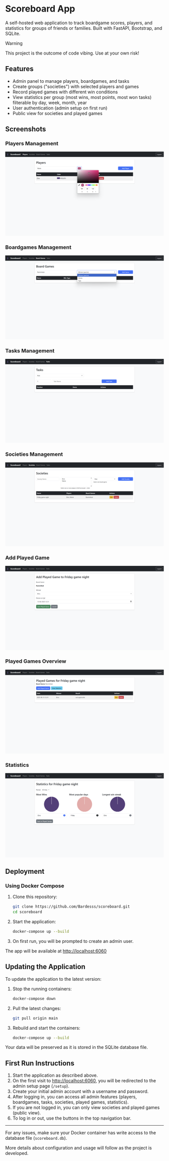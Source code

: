 # Scoreboard App

A self-hosted web application to track boardgame scores, players, and statistics for groups of friends or families. Built with FastAPI, Bootstrap, and SQLite.

> [!WARNING]  
> This project is the outcome of code vibing. Use at your own risk!

## Features
- Admin panel to manage players, boardgames, and tasks
- Create groups ("societies") with selected players and games
- Record played games with different win conditions
- View statistics per group (most wins, most points, most won tasks) filterable by day, week, month, year
- User authentication (admin setup on first run)
- Public view for societies and played games

## Screenshots

### Players Management
![Players Management](screenshots/players.png)

### Boardgames Management
![Boardgames Management](screenshots/boardgames.png)

### Tasks Management
![Tasks Management](screenshots/tasks.png)

### Societies Management
![Societies Management](screenshots/societies.png)

### Add Played Game
![Add Played Game](screenshots/addplayedgame.png)

### Played Games Overview
![Played Games Overview](screenshots/playedgames.png)

### Statistics
![Statistics](screenshots/statistics.png)

## Deployment

### Using Docker Compose

1. Clone this repository:
   ```sh
   git clone https://github.com/Bardesss/scoreboard.git
   cd scoreboard
   ```
2. Start the application:
   ```sh
   docker-compose up --build
   ```
3. On first run, you will be prompted to create an admin user.

The app will be available at [http://localhost:6060](http://localhost:6060)

## Updating the Application

To update the application to the latest version:

1. Stop the running containers:
   ```sh
   docker-compose down
   ```

2. Pull the latest changes:
   ```sh
   git pull origin main
   ```

3. Rebuild and start the containers:
   ```sh
   docker-compose up --build
   ```

Your data will be preserved as it is stored in the SQLite database file.

## First Run Instructions

1. Start the application as described above.
2. On the first visit to [http://localhost:6060](http://localhost:6060), you will be redirected to the admin setup page (`/setup`).
3. Create your initial admin account with a username and password.
4. After logging in, you can access all admin features (players, boardgames, tasks, societies, played games, statistics).
5. If you are not logged in, you can only view societies and played games (public view).
6. To log in or out, use the buttons in the top navigation bar.

---

For any issues, make sure your Docker container has write access to the database file (`scoreboard.db`).

More details about configuration and usage will follow as the project is developed. 
